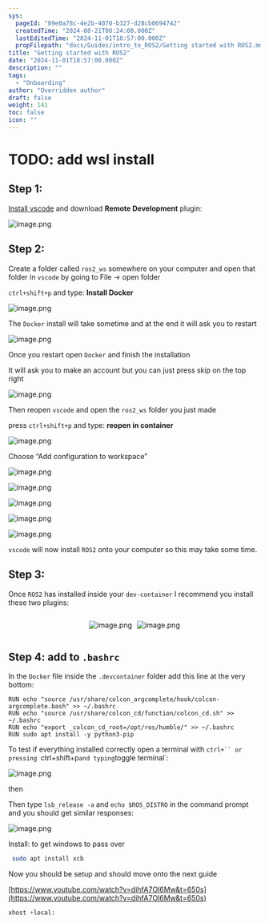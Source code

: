 ```yaml
---
sys:
  pageId: "89e0a78c-4e2b-4070-b327-d28cb0694742"
  createdTime: "2024-08-21T00:24:00.000Z"
  lastEditedTime: "2024-11-01T18:57:00.000Z"
  propFilepath: "docs/Guides/intro_to_ROS2/Getting started with ROS2.md"
title: "Getting started with ROS2"
date: "2024-11-01T18:57:00.000Z"
description: ""
tags:
  - "Onboarding"
author: "Overridden author"
draft: false
weight: 141
toc: false
icon: ""
---
```


# TODO: add wsl install

## Step 1:

[Install vscode](https://code.visualstudio.com/download) and download **Remote Development** plugin:

![image.png](https://prod-files-secure.s3.us-west-2.amazonaws.com/d518164a-d88e-44d1-a4ee-3adb3bd8bce0/efb52993-1881-4a40-b95e-6f020334f022/image.png?X-Amz-Algorithm=AWS4-HMAC-SHA256&X-Amz-Content-Sha256=UNSIGNED-PAYLOAD&X-Amz-Credential=ASIAZI2LB466ZDT5CEHX%2F20250425%2Fus-west-2%2Fs3%2Faws4_request&X-Amz-Date=20250425T121507Z&X-Amz-Expires=3600&X-Amz-Security-Token=IQoJb3JpZ2luX2VjEJT%2F%2F%2F%2F%2F%2F%2F%2F%2F%2FwEaCXVzLXdlc3QtMiJHMEUCIQDee8Dke7si9Gxu4me7UDYLVtsSEjAG%2B2S8%2FTpuF0%2BIWAIgD7XsfoSIbOIfNAsdXnrHAmrIyhYvCQM5dLVUqNlqHDUq%2FwMILRAAGgw2Mzc0MjMxODM4MDUiDIW%2FDeJn%2Bb42j%2FlsJyrcAzgBIt08ghfs5JeXle5WkpqTDl3%2FRxLJ2n%2B1ps4p4h0ChZVnfBmUUO4y162ISN2uNzzrpzw15OlTefEjEoBA05T77fdSjdXpiDvMZ%2FREks8v%2FNVS98OTWITHGd4AivT7QMvUb29%2B0C6jtebqtrHDAq%2B%2FJvTaeNeJqdfug5qcyN%2FpcQ9y4BIvOsTzpTen6V58kFsP02sH5pwR4fLvNhbXT20GsZpSB7wLn18NZjwBv8Ac7gCBt%2FzYSrx%2FtwtL3iJaV5v81r8WiWH3BbceVdsevWRkU5FGsWX3gXXMu7IzENnj4rAuK%2FFCfQ8QSqnAwhLmAIrxFrlis2LWIZ0W1kQSSdiNB0PkV4C45z70tjsn7OUjNArb%2FXAHRVb50VbtR3fU%2BuESdB1YYlnY37o6L5e5VbWQwIYnfb%2FINdfTCSL7j3corQfSFrtv2GpqGiWvf10InavZ9oxop%2BQSE5Rny7v7K3vwjeQtMm8TAx0vwWtHql%2B7stJrqfMIRsIOTtDQkP2B9GnS2QdEaCC%2BKAMykCdgUYsw8PXLBEV7a7g%2FAImuMKTcq0IEjgPODTV7JcFxmYgZ1N1L9E%2BIRSzUMO5yGXwtSaQHPjT9WST%2FvJEZ2q5C%2FBrIuoePThUuNxz7K8AfMKL2rcAGOqUBFvCNQ15RnNEkv6SH1oXQmJFbg%2BQt7oRD0B93VYzyb0I2bHRE3IXx4NvFQuzIYDxv4Ip4xY9ylCOHUQijGh9OAvFSTmmWatyOFNkIeWXtqSCKYha32%2BMlLcU3tpkSGerWFTgwkcyUXhdDmeJ%2FasETLOL%2Ft1YPB29CHGMVLddTDv0f%2BIolxrdm7rctUDW12lNZMnBlSkecEF7%2Fnn%2FXX5lAxaExo44L&X-Amz-Signature=c43fc336e0913be6ae48728926d4e4faa4fb398a3091fa7953ea36ce597ba862&X-Amz-SignedHeaders=host&x-id=GetObject)

## Step 2:

Create a folder called `ros2_ws` somewhere on your computer and open that folder in `vscode` by going to File → open folder 

`ctrl+shift+p` and type: **Install Docker**

![image.png](https://prod-files-secure.s3.us-west-2.amazonaws.com/d518164a-d88e-44d1-a4ee-3adb3bd8bce0/2269dc0e-1cd5-47ff-bceb-c04ad9b2eab0/image.png?X-Amz-Algorithm=AWS4-HMAC-SHA256&X-Amz-Content-Sha256=UNSIGNED-PAYLOAD&X-Amz-Credential=ASIAZI2LB466ZDT5CEHX%2F20250425%2Fus-west-2%2Fs3%2Faws4_request&X-Amz-Date=20250425T121507Z&X-Amz-Expires=3600&X-Amz-Security-Token=IQoJb3JpZ2luX2VjEJT%2F%2F%2F%2F%2F%2F%2F%2F%2F%2FwEaCXVzLXdlc3QtMiJHMEUCIQDee8Dke7si9Gxu4me7UDYLVtsSEjAG%2B2S8%2FTpuF0%2BIWAIgD7XsfoSIbOIfNAsdXnrHAmrIyhYvCQM5dLVUqNlqHDUq%2FwMILRAAGgw2Mzc0MjMxODM4MDUiDIW%2FDeJn%2Bb42j%2FlsJyrcAzgBIt08ghfs5JeXle5WkpqTDl3%2FRxLJ2n%2B1ps4p4h0ChZVnfBmUUO4y162ISN2uNzzrpzw15OlTefEjEoBA05T77fdSjdXpiDvMZ%2FREks8v%2FNVS98OTWITHGd4AivT7QMvUb29%2B0C6jtebqtrHDAq%2B%2FJvTaeNeJqdfug5qcyN%2FpcQ9y4BIvOsTzpTen6V58kFsP02sH5pwR4fLvNhbXT20GsZpSB7wLn18NZjwBv8Ac7gCBt%2FzYSrx%2FtwtL3iJaV5v81r8WiWH3BbceVdsevWRkU5FGsWX3gXXMu7IzENnj4rAuK%2FFCfQ8QSqnAwhLmAIrxFrlis2LWIZ0W1kQSSdiNB0PkV4C45z70tjsn7OUjNArb%2FXAHRVb50VbtR3fU%2BuESdB1YYlnY37o6L5e5VbWQwIYnfb%2FINdfTCSL7j3corQfSFrtv2GpqGiWvf10InavZ9oxop%2BQSE5Rny7v7K3vwjeQtMm8TAx0vwWtHql%2B7stJrqfMIRsIOTtDQkP2B9GnS2QdEaCC%2BKAMykCdgUYsw8PXLBEV7a7g%2FAImuMKTcq0IEjgPODTV7JcFxmYgZ1N1L9E%2BIRSzUMO5yGXwtSaQHPjT9WST%2FvJEZ2q5C%2FBrIuoePThUuNxz7K8AfMKL2rcAGOqUBFvCNQ15RnNEkv6SH1oXQmJFbg%2BQt7oRD0B93VYzyb0I2bHRE3IXx4NvFQuzIYDxv4Ip4xY9ylCOHUQijGh9OAvFSTmmWatyOFNkIeWXtqSCKYha32%2BMlLcU3tpkSGerWFTgwkcyUXhdDmeJ%2FasETLOL%2Ft1YPB29CHGMVLddTDv0f%2BIolxrdm7rctUDW12lNZMnBlSkecEF7%2Fnn%2FXX5lAxaExo44L&X-Amz-Signature=972f3ba05702f93a6c4c2847435506dcb390129603736e06492881eb9af344dc&X-Amz-SignedHeaders=host&x-id=GetObject)

The `Docker` install will take sometime and at the end it will ask you to restart

![image.png](https://prod-files-secure.s3.us-west-2.amazonaws.com/d518164a-d88e-44d1-a4ee-3adb3bd8bce0/ed233f78-be33-4b1f-b89c-9c346c0e961e/image.png?X-Amz-Algorithm=AWS4-HMAC-SHA256&X-Amz-Content-Sha256=UNSIGNED-PAYLOAD&X-Amz-Credential=ASIAZI2LB466ZDT5CEHX%2F20250425%2Fus-west-2%2Fs3%2Faws4_request&X-Amz-Date=20250425T121507Z&X-Amz-Expires=3600&X-Amz-Security-Token=IQoJb3JpZ2luX2VjEJT%2F%2F%2F%2F%2F%2F%2F%2F%2F%2FwEaCXVzLXdlc3QtMiJHMEUCIQDee8Dke7si9Gxu4me7UDYLVtsSEjAG%2B2S8%2FTpuF0%2BIWAIgD7XsfoSIbOIfNAsdXnrHAmrIyhYvCQM5dLVUqNlqHDUq%2FwMILRAAGgw2Mzc0MjMxODM4MDUiDIW%2FDeJn%2Bb42j%2FlsJyrcAzgBIt08ghfs5JeXle5WkpqTDl3%2FRxLJ2n%2B1ps4p4h0ChZVnfBmUUO4y162ISN2uNzzrpzw15OlTefEjEoBA05T77fdSjdXpiDvMZ%2FREks8v%2FNVS98OTWITHGd4AivT7QMvUb29%2B0C6jtebqtrHDAq%2B%2FJvTaeNeJqdfug5qcyN%2FpcQ9y4BIvOsTzpTen6V58kFsP02sH5pwR4fLvNhbXT20GsZpSB7wLn18NZjwBv8Ac7gCBt%2FzYSrx%2FtwtL3iJaV5v81r8WiWH3BbceVdsevWRkU5FGsWX3gXXMu7IzENnj4rAuK%2FFCfQ8QSqnAwhLmAIrxFrlis2LWIZ0W1kQSSdiNB0PkV4C45z70tjsn7OUjNArb%2FXAHRVb50VbtR3fU%2BuESdB1YYlnY37o6L5e5VbWQwIYnfb%2FINdfTCSL7j3corQfSFrtv2GpqGiWvf10InavZ9oxop%2BQSE5Rny7v7K3vwjeQtMm8TAx0vwWtHql%2B7stJrqfMIRsIOTtDQkP2B9GnS2QdEaCC%2BKAMykCdgUYsw8PXLBEV7a7g%2FAImuMKTcq0IEjgPODTV7JcFxmYgZ1N1L9E%2BIRSzUMO5yGXwtSaQHPjT9WST%2FvJEZ2q5C%2FBrIuoePThUuNxz7K8AfMKL2rcAGOqUBFvCNQ15RnNEkv6SH1oXQmJFbg%2BQt7oRD0B93VYzyb0I2bHRE3IXx4NvFQuzIYDxv4Ip4xY9ylCOHUQijGh9OAvFSTmmWatyOFNkIeWXtqSCKYha32%2BMlLcU3tpkSGerWFTgwkcyUXhdDmeJ%2FasETLOL%2Ft1YPB29CHGMVLddTDv0f%2BIolxrdm7rctUDW12lNZMnBlSkecEF7%2Fnn%2FXX5lAxaExo44L&X-Amz-Signature=b6de240fdd4d2ca8dad213ca740e2996291c000347367ab3c11c32b52f9a4900&X-Amz-SignedHeaders=host&x-id=GetObject)

Once you restart open `Docker` and finish the installation

It will ask you to make an account but you can just press skip on the top right

![image.png](https://prod-files-secure.s3.us-west-2.amazonaws.com/d518164a-d88e-44d1-a4ee-3adb3bd8bce0/21010ad9-1659-4fd9-9f59-9932a09b2a3d/image.png?X-Amz-Algorithm=AWS4-HMAC-SHA256&X-Amz-Content-Sha256=UNSIGNED-PAYLOAD&X-Amz-Credential=ASIAZI2LB466ZDT5CEHX%2F20250425%2Fus-west-2%2Fs3%2Faws4_request&X-Amz-Date=20250425T121507Z&X-Amz-Expires=3600&X-Amz-Security-Token=IQoJb3JpZ2luX2VjEJT%2F%2F%2F%2F%2F%2F%2F%2F%2F%2FwEaCXVzLXdlc3QtMiJHMEUCIQDee8Dke7si9Gxu4me7UDYLVtsSEjAG%2B2S8%2FTpuF0%2BIWAIgD7XsfoSIbOIfNAsdXnrHAmrIyhYvCQM5dLVUqNlqHDUq%2FwMILRAAGgw2Mzc0MjMxODM4MDUiDIW%2FDeJn%2Bb42j%2FlsJyrcAzgBIt08ghfs5JeXle5WkpqTDl3%2FRxLJ2n%2B1ps4p4h0ChZVnfBmUUO4y162ISN2uNzzrpzw15OlTefEjEoBA05T77fdSjdXpiDvMZ%2FREks8v%2FNVS98OTWITHGd4AivT7QMvUb29%2B0C6jtebqtrHDAq%2B%2FJvTaeNeJqdfug5qcyN%2FpcQ9y4BIvOsTzpTen6V58kFsP02sH5pwR4fLvNhbXT20GsZpSB7wLn18NZjwBv8Ac7gCBt%2FzYSrx%2FtwtL3iJaV5v81r8WiWH3BbceVdsevWRkU5FGsWX3gXXMu7IzENnj4rAuK%2FFCfQ8QSqnAwhLmAIrxFrlis2LWIZ0W1kQSSdiNB0PkV4C45z70tjsn7OUjNArb%2FXAHRVb50VbtR3fU%2BuESdB1YYlnY37o6L5e5VbWQwIYnfb%2FINdfTCSL7j3corQfSFrtv2GpqGiWvf10InavZ9oxop%2BQSE5Rny7v7K3vwjeQtMm8TAx0vwWtHql%2B7stJrqfMIRsIOTtDQkP2B9GnS2QdEaCC%2BKAMykCdgUYsw8PXLBEV7a7g%2FAImuMKTcq0IEjgPODTV7JcFxmYgZ1N1L9E%2BIRSzUMO5yGXwtSaQHPjT9WST%2FvJEZ2q5C%2FBrIuoePThUuNxz7K8AfMKL2rcAGOqUBFvCNQ15RnNEkv6SH1oXQmJFbg%2BQt7oRD0B93VYzyb0I2bHRE3IXx4NvFQuzIYDxv4Ip4xY9ylCOHUQijGh9OAvFSTmmWatyOFNkIeWXtqSCKYha32%2BMlLcU3tpkSGerWFTgwkcyUXhdDmeJ%2FasETLOL%2Ft1YPB29CHGMVLddTDv0f%2BIolxrdm7rctUDW12lNZMnBlSkecEF7%2Fnn%2FXX5lAxaExo44L&X-Amz-Signature=c661ac3f1f367604185957da8e394409550bb36a0b43f042b9e78537a281bd72&X-Amz-SignedHeaders=host&x-id=GetObject)

Then reopen `vscode` and open the `ros2_ws` folder you just made

press `ctrl+shift+p` and type: **reopen in container**

![image.png](https://prod-files-secure.s3.us-west-2.amazonaws.com/d518164a-d88e-44d1-a4ee-3adb3bd8bce0/4e93b8c2-41ad-488c-8095-c74205196118/image.png?X-Amz-Algorithm=AWS4-HMAC-SHA256&X-Amz-Content-Sha256=UNSIGNED-PAYLOAD&X-Amz-Credential=ASIAZI2LB466ZDT5CEHX%2F20250425%2Fus-west-2%2Fs3%2Faws4_request&X-Amz-Date=20250425T121507Z&X-Amz-Expires=3600&X-Amz-Security-Token=IQoJb3JpZ2luX2VjEJT%2F%2F%2F%2F%2F%2F%2F%2F%2F%2FwEaCXVzLXdlc3QtMiJHMEUCIQDee8Dke7si9Gxu4me7UDYLVtsSEjAG%2B2S8%2FTpuF0%2BIWAIgD7XsfoSIbOIfNAsdXnrHAmrIyhYvCQM5dLVUqNlqHDUq%2FwMILRAAGgw2Mzc0MjMxODM4MDUiDIW%2FDeJn%2Bb42j%2FlsJyrcAzgBIt08ghfs5JeXle5WkpqTDl3%2FRxLJ2n%2B1ps4p4h0ChZVnfBmUUO4y162ISN2uNzzrpzw15OlTefEjEoBA05T77fdSjdXpiDvMZ%2FREks8v%2FNVS98OTWITHGd4AivT7QMvUb29%2B0C6jtebqtrHDAq%2B%2FJvTaeNeJqdfug5qcyN%2FpcQ9y4BIvOsTzpTen6V58kFsP02sH5pwR4fLvNhbXT20GsZpSB7wLn18NZjwBv8Ac7gCBt%2FzYSrx%2FtwtL3iJaV5v81r8WiWH3BbceVdsevWRkU5FGsWX3gXXMu7IzENnj4rAuK%2FFCfQ8QSqnAwhLmAIrxFrlis2LWIZ0W1kQSSdiNB0PkV4C45z70tjsn7OUjNArb%2FXAHRVb50VbtR3fU%2BuESdB1YYlnY37o6L5e5VbWQwIYnfb%2FINdfTCSL7j3corQfSFrtv2GpqGiWvf10InavZ9oxop%2BQSE5Rny7v7K3vwjeQtMm8TAx0vwWtHql%2B7stJrqfMIRsIOTtDQkP2B9GnS2QdEaCC%2BKAMykCdgUYsw8PXLBEV7a7g%2FAImuMKTcq0IEjgPODTV7JcFxmYgZ1N1L9E%2BIRSzUMO5yGXwtSaQHPjT9WST%2FvJEZ2q5C%2FBrIuoePThUuNxz7K8AfMKL2rcAGOqUBFvCNQ15RnNEkv6SH1oXQmJFbg%2BQt7oRD0B93VYzyb0I2bHRE3IXx4NvFQuzIYDxv4Ip4xY9ylCOHUQijGh9OAvFSTmmWatyOFNkIeWXtqSCKYha32%2BMlLcU3tpkSGerWFTgwkcyUXhdDmeJ%2FasETLOL%2Ft1YPB29CHGMVLddTDv0f%2BIolxrdm7rctUDW12lNZMnBlSkecEF7%2Fnn%2FXX5lAxaExo44L&X-Amz-Signature=6d83b4a3fdc07baebf3ffb07668ac86fea951172f2d30891c25dd81db6778f07&X-Amz-SignedHeaders=host&x-id=GetObject)

Choose “Add configuration to workspace”

![image.png](https://prod-files-secure.s3.us-west-2.amazonaws.com/d518164a-d88e-44d1-a4ee-3adb3bd8bce0/9560b282-5060-4989-ba37-97e7b2c22476/image.png?X-Amz-Algorithm=AWS4-HMAC-SHA256&X-Amz-Content-Sha256=UNSIGNED-PAYLOAD&X-Amz-Credential=ASIAZI2LB466ZDT5CEHX%2F20250425%2Fus-west-2%2Fs3%2Faws4_request&X-Amz-Date=20250425T121507Z&X-Amz-Expires=3600&X-Amz-Security-Token=IQoJb3JpZ2luX2VjEJT%2F%2F%2F%2F%2F%2F%2F%2F%2F%2FwEaCXVzLXdlc3QtMiJHMEUCIQDee8Dke7si9Gxu4me7UDYLVtsSEjAG%2B2S8%2FTpuF0%2BIWAIgD7XsfoSIbOIfNAsdXnrHAmrIyhYvCQM5dLVUqNlqHDUq%2FwMILRAAGgw2Mzc0MjMxODM4MDUiDIW%2FDeJn%2Bb42j%2FlsJyrcAzgBIt08ghfs5JeXle5WkpqTDl3%2FRxLJ2n%2B1ps4p4h0ChZVnfBmUUO4y162ISN2uNzzrpzw15OlTefEjEoBA05T77fdSjdXpiDvMZ%2FREks8v%2FNVS98OTWITHGd4AivT7QMvUb29%2B0C6jtebqtrHDAq%2B%2FJvTaeNeJqdfug5qcyN%2FpcQ9y4BIvOsTzpTen6V58kFsP02sH5pwR4fLvNhbXT20GsZpSB7wLn18NZjwBv8Ac7gCBt%2FzYSrx%2FtwtL3iJaV5v81r8WiWH3BbceVdsevWRkU5FGsWX3gXXMu7IzENnj4rAuK%2FFCfQ8QSqnAwhLmAIrxFrlis2LWIZ0W1kQSSdiNB0PkV4C45z70tjsn7OUjNArb%2FXAHRVb50VbtR3fU%2BuESdB1YYlnY37o6L5e5VbWQwIYnfb%2FINdfTCSL7j3corQfSFrtv2GpqGiWvf10InavZ9oxop%2BQSE5Rny7v7K3vwjeQtMm8TAx0vwWtHql%2B7stJrqfMIRsIOTtDQkP2B9GnS2QdEaCC%2BKAMykCdgUYsw8PXLBEV7a7g%2FAImuMKTcq0IEjgPODTV7JcFxmYgZ1N1L9E%2BIRSzUMO5yGXwtSaQHPjT9WST%2FvJEZ2q5C%2FBrIuoePThUuNxz7K8AfMKL2rcAGOqUBFvCNQ15RnNEkv6SH1oXQmJFbg%2BQt7oRD0B93VYzyb0I2bHRE3IXx4NvFQuzIYDxv4Ip4xY9ylCOHUQijGh9OAvFSTmmWatyOFNkIeWXtqSCKYha32%2BMlLcU3tpkSGerWFTgwkcyUXhdDmeJ%2FasETLOL%2Ft1YPB29CHGMVLddTDv0f%2BIolxrdm7rctUDW12lNZMnBlSkecEF7%2Fnn%2FXX5lAxaExo44L&X-Amz-Signature=a34ce2a5817a058bb71d2b00eafdf407e97b5a0e99486097b02361e02660cc43&X-Amz-SignedHeaders=host&x-id=GetObject)

![image.png](https://prod-files-secure.s3.us-west-2.amazonaws.com/d518164a-d88e-44d1-a4ee-3adb3bd8bce0/2ee63f81-886b-48e8-a553-dc6e5eac99e4/image.png?X-Amz-Algorithm=AWS4-HMAC-SHA256&X-Amz-Content-Sha256=UNSIGNED-PAYLOAD&X-Amz-Credential=ASIAZI2LB466ZDT5CEHX%2F20250425%2Fus-west-2%2Fs3%2Faws4_request&X-Amz-Date=20250425T121507Z&X-Amz-Expires=3600&X-Amz-Security-Token=IQoJb3JpZ2luX2VjEJT%2F%2F%2F%2F%2F%2F%2F%2F%2F%2FwEaCXVzLXdlc3QtMiJHMEUCIQDee8Dke7si9Gxu4me7UDYLVtsSEjAG%2B2S8%2FTpuF0%2BIWAIgD7XsfoSIbOIfNAsdXnrHAmrIyhYvCQM5dLVUqNlqHDUq%2FwMILRAAGgw2Mzc0MjMxODM4MDUiDIW%2FDeJn%2Bb42j%2FlsJyrcAzgBIt08ghfs5JeXle5WkpqTDl3%2FRxLJ2n%2B1ps4p4h0ChZVnfBmUUO4y162ISN2uNzzrpzw15OlTefEjEoBA05T77fdSjdXpiDvMZ%2FREks8v%2FNVS98OTWITHGd4AivT7QMvUb29%2B0C6jtebqtrHDAq%2B%2FJvTaeNeJqdfug5qcyN%2FpcQ9y4BIvOsTzpTen6V58kFsP02sH5pwR4fLvNhbXT20GsZpSB7wLn18NZjwBv8Ac7gCBt%2FzYSrx%2FtwtL3iJaV5v81r8WiWH3BbceVdsevWRkU5FGsWX3gXXMu7IzENnj4rAuK%2FFCfQ8QSqnAwhLmAIrxFrlis2LWIZ0W1kQSSdiNB0PkV4C45z70tjsn7OUjNArb%2FXAHRVb50VbtR3fU%2BuESdB1YYlnY37o6L5e5VbWQwIYnfb%2FINdfTCSL7j3corQfSFrtv2GpqGiWvf10InavZ9oxop%2BQSE5Rny7v7K3vwjeQtMm8TAx0vwWtHql%2B7stJrqfMIRsIOTtDQkP2B9GnS2QdEaCC%2BKAMykCdgUYsw8PXLBEV7a7g%2FAImuMKTcq0IEjgPODTV7JcFxmYgZ1N1L9E%2BIRSzUMO5yGXwtSaQHPjT9WST%2FvJEZ2q5C%2FBrIuoePThUuNxz7K8AfMKL2rcAGOqUBFvCNQ15RnNEkv6SH1oXQmJFbg%2BQt7oRD0B93VYzyb0I2bHRE3IXx4NvFQuzIYDxv4Ip4xY9ylCOHUQijGh9OAvFSTmmWatyOFNkIeWXtqSCKYha32%2BMlLcU3tpkSGerWFTgwkcyUXhdDmeJ%2FasETLOL%2Ft1YPB29CHGMVLddTDv0f%2BIolxrdm7rctUDW12lNZMnBlSkecEF7%2Fnn%2FXX5lAxaExo44L&X-Amz-Signature=79e844866670fc7a00dcbe84e4ac07834cea900a169dd8cd94f38ae2ed94ac47&X-Amz-SignedHeaders=host&x-id=GetObject)

![image.png](https://prod-files-secure.s3.us-west-2.amazonaws.com/d518164a-d88e-44d1-a4ee-3adb3bd8bce0/ae1580b2-b048-407e-aed9-b584224a7a04/image.png?X-Amz-Algorithm=AWS4-HMAC-SHA256&X-Amz-Content-Sha256=UNSIGNED-PAYLOAD&X-Amz-Credential=ASIAZI2LB466ZDT5CEHX%2F20250425%2Fus-west-2%2Fs3%2Faws4_request&X-Amz-Date=20250425T121507Z&X-Amz-Expires=3600&X-Amz-Security-Token=IQoJb3JpZ2luX2VjEJT%2F%2F%2F%2F%2F%2F%2F%2F%2F%2FwEaCXVzLXdlc3QtMiJHMEUCIQDee8Dke7si9Gxu4me7UDYLVtsSEjAG%2B2S8%2FTpuF0%2BIWAIgD7XsfoSIbOIfNAsdXnrHAmrIyhYvCQM5dLVUqNlqHDUq%2FwMILRAAGgw2Mzc0MjMxODM4MDUiDIW%2FDeJn%2Bb42j%2FlsJyrcAzgBIt08ghfs5JeXle5WkpqTDl3%2FRxLJ2n%2B1ps4p4h0ChZVnfBmUUO4y162ISN2uNzzrpzw15OlTefEjEoBA05T77fdSjdXpiDvMZ%2FREks8v%2FNVS98OTWITHGd4AivT7QMvUb29%2B0C6jtebqtrHDAq%2B%2FJvTaeNeJqdfug5qcyN%2FpcQ9y4BIvOsTzpTen6V58kFsP02sH5pwR4fLvNhbXT20GsZpSB7wLn18NZjwBv8Ac7gCBt%2FzYSrx%2FtwtL3iJaV5v81r8WiWH3BbceVdsevWRkU5FGsWX3gXXMu7IzENnj4rAuK%2FFCfQ8QSqnAwhLmAIrxFrlis2LWIZ0W1kQSSdiNB0PkV4C45z70tjsn7OUjNArb%2FXAHRVb50VbtR3fU%2BuESdB1YYlnY37o6L5e5VbWQwIYnfb%2FINdfTCSL7j3corQfSFrtv2GpqGiWvf10InavZ9oxop%2BQSE5Rny7v7K3vwjeQtMm8TAx0vwWtHql%2B7stJrqfMIRsIOTtDQkP2B9GnS2QdEaCC%2BKAMykCdgUYsw8PXLBEV7a7g%2FAImuMKTcq0IEjgPODTV7JcFxmYgZ1N1L9E%2BIRSzUMO5yGXwtSaQHPjT9WST%2FvJEZ2q5C%2FBrIuoePThUuNxz7K8AfMKL2rcAGOqUBFvCNQ15RnNEkv6SH1oXQmJFbg%2BQt7oRD0B93VYzyb0I2bHRE3IXx4NvFQuzIYDxv4Ip4xY9ylCOHUQijGh9OAvFSTmmWatyOFNkIeWXtqSCKYha32%2BMlLcU3tpkSGerWFTgwkcyUXhdDmeJ%2FasETLOL%2Ft1YPB29CHGMVLddTDv0f%2BIolxrdm7rctUDW12lNZMnBlSkecEF7%2Fnn%2FXX5lAxaExo44L&X-Amz-Signature=ff2347e12628f1346cf0facbf60dca556ba4c63d955c954453cc36544d012977&X-Amz-SignedHeaders=host&x-id=GetObject)

![image.png](https://prod-files-secure.s3.us-west-2.amazonaws.com/d518164a-d88e-44d1-a4ee-3adb3bd8bce0/53255b28-f75e-430f-b9e3-c0ac8577e42b/image.png?X-Amz-Algorithm=AWS4-HMAC-SHA256&X-Amz-Content-Sha256=UNSIGNED-PAYLOAD&X-Amz-Credential=ASIAZI2LB466ZDT5CEHX%2F20250425%2Fus-west-2%2Fs3%2Faws4_request&X-Amz-Date=20250425T121507Z&X-Amz-Expires=3600&X-Amz-Security-Token=IQoJb3JpZ2luX2VjEJT%2F%2F%2F%2F%2F%2F%2F%2F%2F%2FwEaCXVzLXdlc3QtMiJHMEUCIQDee8Dke7si9Gxu4me7UDYLVtsSEjAG%2B2S8%2FTpuF0%2BIWAIgD7XsfoSIbOIfNAsdXnrHAmrIyhYvCQM5dLVUqNlqHDUq%2FwMILRAAGgw2Mzc0MjMxODM4MDUiDIW%2FDeJn%2Bb42j%2FlsJyrcAzgBIt08ghfs5JeXle5WkpqTDl3%2FRxLJ2n%2B1ps4p4h0ChZVnfBmUUO4y162ISN2uNzzrpzw15OlTefEjEoBA05T77fdSjdXpiDvMZ%2FREks8v%2FNVS98OTWITHGd4AivT7QMvUb29%2B0C6jtebqtrHDAq%2B%2FJvTaeNeJqdfug5qcyN%2FpcQ9y4BIvOsTzpTen6V58kFsP02sH5pwR4fLvNhbXT20GsZpSB7wLn18NZjwBv8Ac7gCBt%2FzYSrx%2FtwtL3iJaV5v81r8WiWH3BbceVdsevWRkU5FGsWX3gXXMu7IzENnj4rAuK%2FFCfQ8QSqnAwhLmAIrxFrlis2LWIZ0W1kQSSdiNB0PkV4C45z70tjsn7OUjNArb%2FXAHRVb50VbtR3fU%2BuESdB1YYlnY37o6L5e5VbWQwIYnfb%2FINdfTCSL7j3corQfSFrtv2GpqGiWvf10InavZ9oxop%2BQSE5Rny7v7K3vwjeQtMm8TAx0vwWtHql%2B7stJrqfMIRsIOTtDQkP2B9GnS2QdEaCC%2BKAMykCdgUYsw8PXLBEV7a7g%2FAImuMKTcq0IEjgPODTV7JcFxmYgZ1N1L9E%2BIRSzUMO5yGXwtSaQHPjT9WST%2FvJEZ2q5C%2FBrIuoePThUuNxz7K8AfMKL2rcAGOqUBFvCNQ15RnNEkv6SH1oXQmJFbg%2BQt7oRD0B93VYzyb0I2bHRE3IXx4NvFQuzIYDxv4Ip4xY9ylCOHUQijGh9OAvFSTmmWatyOFNkIeWXtqSCKYha32%2BMlLcU3tpkSGerWFTgwkcyUXhdDmeJ%2FasETLOL%2Ft1YPB29CHGMVLddTDv0f%2BIolxrdm7rctUDW12lNZMnBlSkecEF7%2Fnn%2FXX5lAxaExo44L&X-Amz-Signature=337e2f9e69c8507e18dfb3c5b7454b47a151e91ee2023592c8c5abdeb774bdc2&X-Amz-SignedHeaders=host&x-id=GetObject)

![image.png](https://prod-files-secure.s3.us-west-2.amazonaws.com/d518164a-d88e-44d1-a4ee-3adb3bd8bce0/7c562767-5af9-4ffb-97d1-327bcdf4ee00/image.png?X-Amz-Algorithm=AWS4-HMAC-SHA256&X-Amz-Content-Sha256=UNSIGNED-PAYLOAD&X-Amz-Credential=ASIAZI2LB466ZDT5CEHX%2F20250425%2Fus-west-2%2Fs3%2Faws4_request&X-Amz-Date=20250425T121507Z&X-Amz-Expires=3600&X-Amz-Security-Token=IQoJb3JpZ2luX2VjEJT%2F%2F%2F%2F%2F%2F%2F%2F%2F%2FwEaCXVzLXdlc3QtMiJHMEUCIQDee8Dke7si9Gxu4me7UDYLVtsSEjAG%2B2S8%2FTpuF0%2BIWAIgD7XsfoSIbOIfNAsdXnrHAmrIyhYvCQM5dLVUqNlqHDUq%2FwMILRAAGgw2Mzc0MjMxODM4MDUiDIW%2FDeJn%2Bb42j%2FlsJyrcAzgBIt08ghfs5JeXle5WkpqTDl3%2FRxLJ2n%2B1ps4p4h0ChZVnfBmUUO4y162ISN2uNzzrpzw15OlTefEjEoBA05T77fdSjdXpiDvMZ%2FREks8v%2FNVS98OTWITHGd4AivT7QMvUb29%2B0C6jtebqtrHDAq%2B%2FJvTaeNeJqdfug5qcyN%2FpcQ9y4BIvOsTzpTen6V58kFsP02sH5pwR4fLvNhbXT20GsZpSB7wLn18NZjwBv8Ac7gCBt%2FzYSrx%2FtwtL3iJaV5v81r8WiWH3BbceVdsevWRkU5FGsWX3gXXMu7IzENnj4rAuK%2FFCfQ8QSqnAwhLmAIrxFrlis2LWIZ0W1kQSSdiNB0PkV4C45z70tjsn7OUjNArb%2FXAHRVb50VbtR3fU%2BuESdB1YYlnY37o6L5e5VbWQwIYnfb%2FINdfTCSL7j3corQfSFrtv2GpqGiWvf10InavZ9oxop%2BQSE5Rny7v7K3vwjeQtMm8TAx0vwWtHql%2B7stJrqfMIRsIOTtDQkP2B9GnS2QdEaCC%2BKAMykCdgUYsw8PXLBEV7a7g%2FAImuMKTcq0IEjgPODTV7JcFxmYgZ1N1L9E%2BIRSzUMO5yGXwtSaQHPjT9WST%2FvJEZ2q5C%2FBrIuoePThUuNxz7K8AfMKL2rcAGOqUBFvCNQ15RnNEkv6SH1oXQmJFbg%2BQt7oRD0B93VYzyb0I2bHRE3IXx4NvFQuzIYDxv4Ip4xY9ylCOHUQijGh9OAvFSTmmWatyOFNkIeWXtqSCKYha32%2BMlLcU3tpkSGerWFTgwkcyUXhdDmeJ%2FasETLOL%2Ft1YPB29CHGMVLddTDv0f%2BIolxrdm7rctUDW12lNZMnBlSkecEF7%2Fnn%2FXX5lAxaExo44L&X-Amz-Signature=97a33dd7f98691290472af1584fd810a47105619f99de8594028664a1baa9515&X-Amz-SignedHeaders=host&x-id=GetObject)

`vscode` will now install `ROS2` onto your computer so this may take some time.

## Step 3:

Once `ROS2` has installed inside your `dev-container` I recommend you install these two plugins:

<div style="display: flex;flex-direction: row; column-gap:10px; max-width: 630px;justify-content: center;">
<div>

![image.png](https://prod-files-secure.s3.us-west-2.amazonaws.com/d518164a-d88e-44d1-a4ee-3adb3bd8bce0/3fc3d550-5a54-4ba1-ba6b-faa01cdb7369/image.png?X-Amz-Algorithm=AWS4-HMAC-SHA256&X-Amz-Content-Sha256=UNSIGNED-PAYLOAD&X-Amz-Credential=ASIAZI2LB466ZRQLTPLB%2F20250425%2Fus-west-2%2Fs3%2Faws4_request&X-Amz-Date=20250425T121510Z&X-Amz-Expires=3600&X-Amz-Security-Token=IQoJb3JpZ2luX2VjEJT%2F%2F%2F%2F%2F%2F%2F%2F%2F%2FwEaCXVzLXdlc3QtMiJHMEUCIQCMSdFNsvb%2BV4KBD2SJ2Gmie2opEIIxWvPIikJe7lAEhgIgUk4KLCoCUiANBQS8Qgmd7hdkr%2FBp%2Fn9LTqYQynkpnj4q%2FwMILRAAGgw2Mzc0MjMxODM4MDUiDL%2FAyB6aTg337ZQPOSrcA%2FkfLnTHtEECdDfnMN2hoGKqmbwk5rxHKxBG%2FPSxzPWiVKLZVsv%2BuBjM%2BNmKrRunXD8iNLAKfrpqLfANO3irpMHkyRKeB9%2Fwps8V9FzVf3N%2FVW0LWn5nUxuig6y5btBthD%2BiDTDdN%2F4yVu3UiNcZ8ElZ1YAWsnJw7qDC%2BiKNV2HI3YoTClA29VzCEOzF79b64ydo5yg1EP0Brp2ppYkX5pcjJc9yWTITxKDT4EvqpptvjgU%2BywI%2FCr48veFJxGsvW29RLWzo48UJUyenHyAGumWn6S9%2FimOLmVohNW1gR48Q%2BkeZKLLPVuO5og7Dkokor64Fm6r0e2NDGaxtN9bVcMun5%2FNup6KsDydPIFOXYG%2BLSGnRBQcysmGP50S29KCtWY2cHQ311mJxr%2FQ6iqEmCDC7b1VO6HSsC6L%2F0m0L4cCduGoi1A1uvvEQbtLgjC%2FTnt7%2FYmwJTZlBQ%2BPrSro6v9uTM0WUs%2FlPqzbvN4g1V%2BwpnwG8BeE0A5j0qL8H46HmgqctfjYs2EMSzT2ZgL%2BMGqVWTXNFmMRZiyvJj7w6vMnoILpT1jZZ%2BO3GaorPS24GCTeXaej23%2Bk6YYEzVbx02HFrLZ0g%2F2wNz2Ev4dCUJJjm0yT0lBeesGZDzd1sMMHjrcAGOqUBgYZtuBEZOmJlXxy76%2Bkd7YZfq%2BTKYCwoj5Ah9np4wHoUSd1tfSsYT7O1OCuIXnD6U4aBTPmv3bg1gsWfKYQtuQMS%2FjAkGOv%2B%2FiR3tDDjAjmtb2PjKKisn5XTYKK1EU%2BW4Ob2%2Byx2fbyDJwfx8ceERzg2q4FJX8PTHuR9DhmVPrhRk5M1zYtz1FYpA6lg2HLS7sK208BCV4uqWFYzUAsEBwC6sB72&X-Amz-Signature=06e03a19129a002d0deb61dbdb3306f5662a8d7daca78f9b2c8daa40599f27fa&X-Amz-SignedHeaders=host&x-id=GetObject)

</div>
<div>

![image.png](https://prod-files-secure.s3.us-west-2.amazonaws.com/d518164a-d88e-44d1-a4ee-3adb3bd8bce0/d994cc66-13c2-4093-a5a3-f84cf4601a82/image.png?X-Amz-Algorithm=AWS4-HMAC-SHA256&X-Amz-Content-Sha256=UNSIGNED-PAYLOAD&X-Amz-Credential=ASIAZI2LB466Q2A6TXKM%2F20250425%2Fus-west-2%2Fs3%2Faws4_request&X-Amz-Date=20250425T121512Z&X-Amz-Expires=3600&X-Amz-Security-Token=IQoJb3JpZ2luX2VjEJT%2F%2F%2F%2F%2F%2F%2F%2F%2F%2FwEaCXVzLXdlc3QtMiJIMEYCIQCbJIc%2BTZ3Klx1%2F87mKJQv2aXFzCB5Ri4KJi3cg645YDwIhANLQFycZnaEwvpknQggZGP4df4cnwwzK1M4xxl7yy51uKv8DCC0QABoMNjM3NDIzMTgzODA1Igzlzd2QtSNFfZlpCQ0q3AO3MbZTFpy6AX%2FlcigvbgzAV6vPgpSVG7gEAz49C6ckrKZwfVQKBougBUWjld6tYrUIaZg0jQDZN%2FRwMJ%2BYP6%2BJ6b%2BP%2BsAOUu1lRlDrHZf9NEVAxATBZZzpWyaXzS6rvrx4VlxRomPfK%2Fl0wb1Zo9hwi1gFQ4UFU0YXuT0GSXhdQ6ELB2mq50d32YSdoCmEY%2F%2FN0Q2Tb1XXZps6eCWahpmFaRPPiuSGW2G3hgtW0fxmZLs%2BIhG6K13XjNj%2FRn%2FX6FWJv42ukBaikdaS0M6Ji9Jrmd0gLeZus3TnBS85JrkJ6knqKLEBHRSj1yn33yZ6TieQS2qxNvuiGU1F77RgmxkgC8ugPV6oi00yDHQVDyr64bMK9Em39ngdFjCEbESUkrccWWgWA%2FzGA39hdqryzgTSNNm6nJM0JNU%2BEXS8h46l6o5%2BSXgNRXr8mH6%2F%2Bni8uTWxiXD4M267pIJemqDTUTX6TMl0Hudz37%2BXZOWaJRXUYVuJ%2Bp8Cd7bQZVJedQnFlwDC84DlU%2BMgWVO5AaKhKft%2FEz3J4u%2BTXG1HRURH8bRA8hMh97ZDqBF16XyV5DU74BjEsuHFbEuRpzkJaYEqtjdzjnEw52vOKm2HYri%2BC9NwRkrgwvqRnsrfzywt5jCT5K3ABjqkAclescjKPx0WIEvyN88fMl07OBtyD3dCylqvnM%2FvQWa2cwGr7p6TdlGldEXxPxrp%2FzyqdIe2sgJwaWc%2FQMVy56nKve0Vjfv94ph9vC5mt%2F%2FB64xq%2FnoyUDEpna5gDaU670XA9LM0I1MF60EofMngR4IuPAyUE2bAP3PXLX5VRYWqQvQ%2BJgVF6Js3U4lhGpgecqIphG2BTggX%2B3yxdv%2F9jfjwmnf4&X-Amz-Signature=a01ab5a8414582d9ad0838c47348a64eade177ab829dd2789d6c295a3fd4e589&X-Amz-SignedHeaders=host&x-id=GetObject)

</div>
</div>

## Step 4: add to `.bashrc`

In the `Docker` file inside the `.devcontainer` folder add this line at the very bottom: 

```docker
RUN echo "source /usr/share/colcon_argcomplete/hook/colcon-argcomplete.bash" >> ~/.bashrc
RUN echo "source /usr/share/colcon_cd/function/colcon_cd.sh" >> ~/.bashrc
RUN echo "export _colcon_cd_root=/opt/ros/humble/" >> ~/.bashrc
RUN sudo apt install -y python3-pip 
```

To test if everything installed correctly open a terminal with `ctrl+`` or pressing `ctrl+shift+p` and typing `toggle terminal`:

![image.png](https://prod-files-secure.s3.us-west-2.amazonaws.com/d518164a-d88e-44d1-a4ee-3adb3bd8bce0/6a4943d8-b04e-4c02-9a58-775f3384d1a5/image.png?X-Amz-Algorithm=AWS4-HMAC-SHA256&X-Amz-Content-Sha256=UNSIGNED-PAYLOAD&X-Amz-Credential=ASIAZI2LB466ZDT5CEHX%2F20250425%2Fus-west-2%2Fs3%2Faws4_request&X-Amz-Date=20250425T121507Z&X-Amz-Expires=3600&X-Amz-Security-Token=IQoJb3JpZ2luX2VjEJT%2F%2F%2F%2F%2F%2F%2F%2F%2F%2FwEaCXVzLXdlc3QtMiJHMEUCIQDee8Dke7si9Gxu4me7UDYLVtsSEjAG%2B2S8%2FTpuF0%2BIWAIgD7XsfoSIbOIfNAsdXnrHAmrIyhYvCQM5dLVUqNlqHDUq%2FwMILRAAGgw2Mzc0MjMxODM4MDUiDIW%2FDeJn%2Bb42j%2FlsJyrcAzgBIt08ghfs5JeXle5WkpqTDl3%2FRxLJ2n%2B1ps4p4h0ChZVnfBmUUO4y162ISN2uNzzrpzw15OlTefEjEoBA05T77fdSjdXpiDvMZ%2FREks8v%2FNVS98OTWITHGd4AivT7QMvUb29%2B0C6jtebqtrHDAq%2B%2FJvTaeNeJqdfug5qcyN%2FpcQ9y4BIvOsTzpTen6V58kFsP02sH5pwR4fLvNhbXT20GsZpSB7wLn18NZjwBv8Ac7gCBt%2FzYSrx%2FtwtL3iJaV5v81r8WiWH3BbceVdsevWRkU5FGsWX3gXXMu7IzENnj4rAuK%2FFCfQ8QSqnAwhLmAIrxFrlis2LWIZ0W1kQSSdiNB0PkV4C45z70tjsn7OUjNArb%2FXAHRVb50VbtR3fU%2BuESdB1YYlnY37o6L5e5VbWQwIYnfb%2FINdfTCSL7j3corQfSFrtv2GpqGiWvf10InavZ9oxop%2BQSE5Rny7v7K3vwjeQtMm8TAx0vwWtHql%2B7stJrqfMIRsIOTtDQkP2B9GnS2QdEaCC%2BKAMykCdgUYsw8PXLBEV7a7g%2FAImuMKTcq0IEjgPODTV7JcFxmYgZ1N1L9E%2BIRSzUMO5yGXwtSaQHPjT9WST%2FvJEZ2q5C%2FBrIuoePThUuNxz7K8AfMKL2rcAGOqUBFvCNQ15RnNEkv6SH1oXQmJFbg%2BQt7oRD0B93VYzyb0I2bHRE3IXx4NvFQuzIYDxv4Ip4xY9ylCOHUQijGh9OAvFSTmmWatyOFNkIeWXtqSCKYha32%2BMlLcU3tpkSGerWFTgwkcyUXhdDmeJ%2FasETLOL%2Ft1YPB29CHGMVLddTDv0f%2BIolxrdm7rctUDW12lNZMnBlSkecEF7%2Fnn%2FXX5lAxaExo44L&X-Amz-Signature=73041b10f0b5e6b76026c57e5f06af9ce83639d575f1d34f4bbf184190e4dd8d&X-Amz-SignedHeaders=host&x-id=GetObject)

then 

Then type `lsb_release -a` and `echo $ROS_DISTRO` in the command prompt and you should get similar responses:

![image.png](https://prod-files-secure.s3.us-west-2.amazonaws.com/d518164a-d88e-44d1-a4ee-3adb3bd8bce0/3e635dec-a805-4e85-8b9e-d000e5b71a4e/image.png?X-Amz-Algorithm=AWS4-HMAC-SHA256&X-Amz-Content-Sha256=UNSIGNED-PAYLOAD&X-Amz-Credential=ASIAZI2LB466ZDT5CEHX%2F20250425%2Fus-west-2%2Fs3%2Faws4_request&X-Amz-Date=20250425T121507Z&X-Amz-Expires=3600&X-Amz-Security-Token=IQoJb3JpZ2luX2VjEJT%2F%2F%2F%2F%2F%2F%2F%2F%2F%2FwEaCXVzLXdlc3QtMiJHMEUCIQDee8Dke7si9Gxu4me7UDYLVtsSEjAG%2B2S8%2FTpuF0%2BIWAIgD7XsfoSIbOIfNAsdXnrHAmrIyhYvCQM5dLVUqNlqHDUq%2FwMILRAAGgw2Mzc0MjMxODM4MDUiDIW%2FDeJn%2Bb42j%2FlsJyrcAzgBIt08ghfs5JeXle5WkpqTDl3%2FRxLJ2n%2B1ps4p4h0ChZVnfBmUUO4y162ISN2uNzzrpzw15OlTefEjEoBA05T77fdSjdXpiDvMZ%2FREks8v%2FNVS98OTWITHGd4AivT7QMvUb29%2B0C6jtebqtrHDAq%2B%2FJvTaeNeJqdfug5qcyN%2FpcQ9y4BIvOsTzpTen6V58kFsP02sH5pwR4fLvNhbXT20GsZpSB7wLn18NZjwBv8Ac7gCBt%2FzYSrx%2FtwtL3iJaV5v81r8WiWH3BbceVdsevWRkU5FGsWX3gXXMu7IzENnj4rAuK%2FFCfQ8QSqnAwhLmAIrxFrlis2LWIZ0W1kQSSdiNB0PkV4C45z70tjsn7OUjNArb%2FXAHRVb50VbtR3fU%2BuESdB1YYlnY37o6L5e5VbWQwIYnfb%2FINdfTCSL7j3corQfSFrtv2GpqGiWvf10InavZ9oxop%2BQSE5Rny7v7K3vwjeQtMm8TAx0vwWtHql%2B7stJrqfMIRsIOTtDQkP2B9GnS2QdEaCC%2BKAMykCdgUYsw8PXLBEV7a7g%2FAImuMKTcq0IEjgPODTV7JcFxmYgZ1N1L9E%2BIRSzUMO5yGXwtSaQHPjT9WST%2FvJEZ2q5C%2FBrIuoePThUuNxz7K8AfMKL2rcAGOqUBFvCNQ15RnNEkv6SH1oXQmJFbg%2BQt7oRD0B93VYzyb0I2bHRE3IXx4NvFQuzIYDxv4Ip4xY9ylCOHUQijGh9OAvFSTmmWatyOFNkIeWXtqSCKYha32%2BMlLcU3tpkSGerWFTgwkcyUXhdDmeJ%2FasETLOL%2Ft1YPB29CHGMVLddTDv0f%2BIolxrdm7rctUDW12lNZMnBlSkecEF7%2Fnn%2FXX5lAxaExo44L&X-Amz-Signature=06fad44983bdb0f378d80e3335ee99effb1c0efef285cf7cc30a2d954d06cf17&X-Amz-SignedHeaders=host&x-id=GetObject)

Install:  to get windows to pass over

```bash
 sudo apt install xcb
```

Now you should be setup and should move onto the next guide 

[https://www.youtube.com/watch?v=dihfA7Ol6Mw&t=650s](https://www.youtube.com/watch?v=dihfA7Ol6Mw&t=650s)

```python
xhost +local:
```
